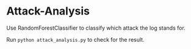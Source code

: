 # Attack-Analysis
Use RandomForestClassifier to classify which attack the log stands for.

Run `python attack_analysis.py` to check for the result.
